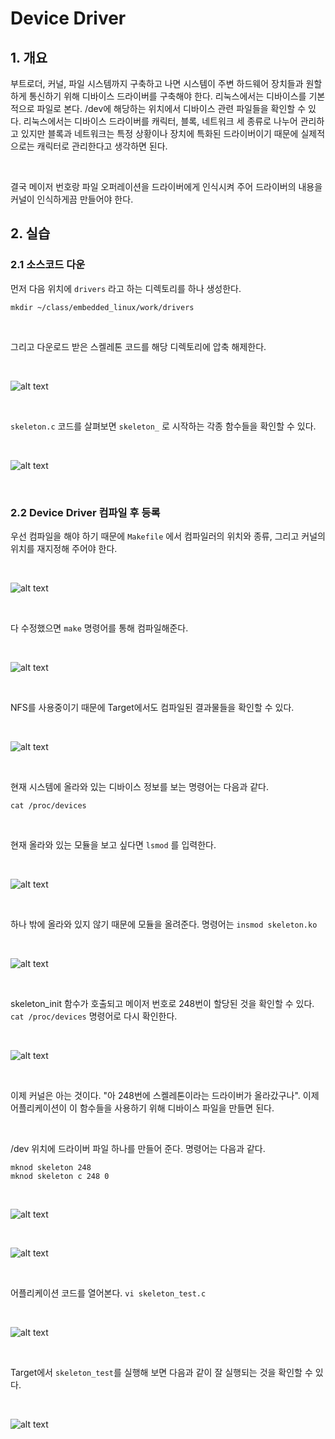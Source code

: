 # Device Driver

## 1. 개요

부트로더, 커널, 파일 시스템까지 구축하고 나면 시스템이 주변 하드웨어 장치들과 원할하게 통신하기 위해 디바이스 드라이버를 구축해야 한다. 리눅스에서는 디바이스를 기본적으로 파일로 본다. /dev에 해당하는 위치에서 디바이스 관련 파일들을 확인할 수 있다. 리눅스에서는 디바이스 드라이버를 캐릭터, 블록, 네트워크 세 종류로 나누어 관리하고 있지만 블록과 네트워크는 특정 상황이나 장치에 특화된 드라이버이기 때문에 실제적으로는 캐릭터로 관리한다고 생각하면 된다.

<br>

결국 메이저 번호랑 파일 오퍼레이션을 드라이버에게 인식시켜 주어 드라이버의 내용을 커널이 인식하게끔 만들어야 한다.

## 2. 실습

### 2.1 소스코드 다운

먼저 다음 위치에 `drivers` 라고 하는 디렉토리를 하나 생성한다.

```shell
mkdir ~/class/embedded_linux/work/drivers
```

<br>

그리고 다운로드 받은 스켈레톤 코드를 해당 디렉토리에 압축 해제한다.

<br>

![alt text](<Screenshot from 2024-05-30 10-08-08.png>)

<br>

`skeleton.c` 코드를 살펴보면 `skeleton_` 로 시작하는 각종 함수들을 확인할 수 있다.

<br>

![alt text](<Screenshot from 2024-05-30 11-03-21.png>)

<br>

### 2.2 Device Driver 컴파일 후 등록

우선 컴파일을 해야 하기 때문에 `Makefile` 에서 컴파일러의 위치와 종류, 그리고 커널의 위치를 재지정해 주어야 한다.

<br>

![alt text](<Screenshot from 2024-05-30 11-17-44.png>)

<br>

다 수정했으면 `make` 명령어를 통해 컴파일해준다.

<br>

![alt text](<Screenshot from 2024-05-30 11-18-31.png>)

<br>

NFS를 사용중이기 때문에 Target에서도 컴파일된 결과물들을 확인할 수 있다.

<br>

![alt text](<Screenshot from 2024-05-30 11-21-09.png>)

<br>

현재 시스템에 올라와 있는 디바이스 정보를 보는 명령어는 다음과 같다.

```shell
cat /proc/devices
```

<br>

현재 올라와 있는 모듈을 보고 싶다면 `lsmod` 를 입력한다.

<br>

![alt text](<Screenshot from 2024-05-30 11-23-01.png>)

<br>

하나 밖에 올라와 있지 않기 때문에 모듈을 올려준다. 명령어는 `insmod skeleton.ko`

<br>

![alt text](<Screenshot from 2024-05-30 11-25-19.png>)

<br>

skeleton_init 함수가 호출되고 메이저 번호로 248번이 할당된 것을 확인할 수 있다. `cat /proc/devices` 명령어로 다시 확인한다.

<br>

![alt text](<Screenshot from 2024-05-30 11-30-11.png>)

<br>

이제 커널은 아는 것이다. "아 248번에 스켈레톤이라는 드라이버가 올라갔구나". 이제 어플리케이션이 이 함수들을 사용하기 위해 디바이스 파일을 만들면 된다.

<br>

/dev 위치에 드라이버 파일 하나를 만들어 준다. 명령어는 다음과 같다.

```shell
mknod skeleton 248
mknod skeleton c 248 0
```

<br>

![alt text](<Screenshot from 2024-05-30 11-31-43.png>)

<br>

![alt text](<Screenshot from 2024-05-30 11-33-25.png>)

<br>

어플리케이션 코드를 열어본다. `vi skeleton_test.c`

<br>

![alt text](<Screenshot from 2024-05-30 11-34-15.png>)

<br>

Target에서 `skeleton_test`를 실행해 보면 다음과 같이 잘 실행되는 것을 확인할 수 있다.

<br>

![alt text](<Screenshot from 2024-05-30 11-36-06.png>)